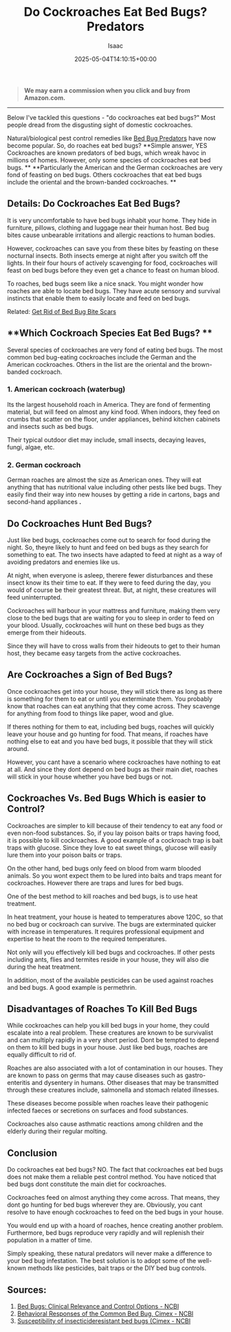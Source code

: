 ﻿---
author: Isaac
layout: post
title: Do Cockroaches Eat Bed Bugs? Predators
date: '2025-05-04T14:10:15+00:00'
categories:
- Bed Bugs
- Guide
- Roaches
tags: []
slug: /do-cockroaches-eat-bed-bugs/
lastmod: 2025-05-07T12:21:26+03:00
---
> **We may earn a commission when you click and buy from Amazon.com.**
>

---
Below I've tackled this questions - "do cockroaches eat bed bugs?" Most people dread from the disgusting sight of domestic cockroaches.

Natural/biological pest control remedies like
[Bed Bug Predators](https://pestpolicy.com/what-eats-bed-bugs/)
have now become popular. So, do roaches eat bed bugs?
**Simple answer, YES  Cockroaches are known predators of bed bugs, which wreak havoc in millions of homes. However, only some species of cockroaches eat bed bugs. **
**Particularly the American and the German cockroaches are very fond of feasting on bed bugs. Others cockroaches that eat bed bugs include the oriental and the brown-banded cockroaches. **
## **Details: Do Cockroaches Eat Bed Bugs?**
It is very uncomfortable to have bed bugs inhabit your home. They hide in furniture, pillows, clothing and luggage near their human host. Bed bug bites cause unbearable irritations and allergic reactions to human bodies.

However, cockroaches can save you from these bites by feasting on these nocturnal insects. Both insects emerge at night after you switch off the lights. In their four hours of actively scavenging for food, cockroaches will feast on bed bugs before they even get a chance to feast on human blood.

To roaches, bed bugs seem like a nice snack. You might wonder how roaches are able to locate bed bugs. They have acute sensory and survival instincts that enable them to easily locate and feed on bed bugs.

Related:
[Get Rid of Bed Bug Bite Scars](https://pestpolicy.com/how-to-get-rid-of-bed-bug-bite-scars/)
## **Which Cockroach Species Eat Bed Bugs? **
Several species of cockroaches are very fond of eating bed bugs. The most common bed bug-eating cockroaches include the German and the American cockroaches. Others in the list are the oriental and the brown-banded cockroach.
### **1. American cockroach (waterbug)**
Its the largest household roach in America. They are fond of fermenting material, but will feed on almost any kind food. When indoors, they feed on crumbs that scatter on the floor, under appliances, behind kitchen cabinets and insects such as bed bugs.

Their typical outdoor diet may include, small insects, decaying leaves, fungi, algae, etc.
### **2. German cockroach**
German roaches are almost the size as American ones. They will eat anything that has nutritional value including other pests like bed bugs. They easily find their way into new houses by getting a ride in cartons, bags and second-hand appliances
**.**
## **Do Cockroaches Hunt Bed Bugs?**
Just like bed bugs, cockroaches come out to search for food during the night. So, theyre likely to hunt and feed on bed bugs as they search for something to eat. The two insects have adapted to feed at night as a way of avoiding predators and enemies like us.

At night, when everyone is asleep, therere fewer disturbances and these insect know its their time to eat. If they were to feed during the day, you would of course be their greatest threat. But, at night, these creatures will feed uninterrupted.

Cockroaches will harbour in your mattress and furniture, making them very close to the bed bugs that are waiting for you to sleep in order to feed on your blood. Usually, cockroaches will hunt on these bed bugs as they emerge from their hideouts.

Since they will have to cross walls from their hideouts to get to their human host, they became easy targets from the active cockroaches.
## Are Cockroaches a Sign of Bed Bugs?
Once cockroaches get into your house, they will stick there as long as there is something for them to eat or until you exterminate them. You probably know that roaches can eat anything that they come across. They scavenge for anything from food to things like paper, wood and glue.

If theres nothing for them to eat, including bed bugs, roaches will quickly leave your house and go hunting for food. That means, if roaches have nothing else to eat and you have bed bugs, it possible that they will stick around.

However, you cant have a scenario where cockroaches have nothing to eat at all. And since they dont depend on bed bugs as their main diet, roaches will stick in your house whether you have bed bugs or not.
## **Cockroaches Vs. Bed Bugs  Which is easier to Control?**
Cockroaches are simpler to kill because of their tendency to eat any food or even non-food substances. So, if you lay poison baits or traps having food, it is possible to kill cockroaches. A good example of a cockroach trap is bait traps with glucose. Since they love to eat sweet things, glucose will easily lure them into your poison baits or traps.

On the other hand, bed bugs only feed on blood from warm blooded animals. So you wont expect them to be lured into baits and traps meant for cockroaches. However there are traps and lures for bed bugs.

One of the best method to kill roaches and bed bugs, is to use heat treatment.

In heat treatment, your house is heated to temperatures above 120C, so that no bed bug or cockroach can survive. The bugs are exterminated quicker with increase in temperatures. It requires professional equipment and expertise to heat the room to the required temperatures.

Not only will you effectively kill bed bugs and cockroaches. If other pests including ants, flies and termites reside in your house, they will also die during the heat treatment.

In addition, most of the available pesticides can be used against roaches and bed bugs. A good example is permethrin.
## **Disadvantages of Roaches To Kill Bed Bugs**
While cockroaches can help you kill bed bugs in your home, they could escalate into a real problem. These creatures are known to be survivalist and can multiply rapidly in a very short period. Dont be tempted to depend on them to kill bed bugs in your house. Just like bed bugs, roaches are equally difficult to rid of.

Roaches are also associated with a lot of contamination in our houses. They are known to pass on germs that may cause diseases such as gastro-enteritis and dysentery in humans. Other diseases that may be transmitted through these creatures include, salmonella and stomach related illnesses.

These diseases become possible when roaches leave their pathogenic infected faeces or secretions on surfaces and food substances.

Cockroaches also cause asthmatic reactions among children and the elderly during their regular molting.
## Conclusion
Do cockroaches eat bed bugs? NO. The fact that cockroaches eat bed bugs does not make them a reliable pest control method. You have noticed that bed bugs dont constitute the main diet for cockroaches.

Cockroaches feed on almost anything they come across. That means, they dont go hunting for bed bugs wherever they are. Obviously, you cant resolve to have enough cockroaches to feed on the bed bugs in your house.

You would end up with a hoard of roaches, hence creating another problem. Furthermore, bed bugs reproduce very rapidly and will replenish their population in a matter of time.

Simply speaking, these natural predators will never make a difference to your bed bug infestation. The best solution is to adopt some of the well-known methods like pesticides, bait traps or the DIY bed bug controls.
## Sources:
1. [Bed Bugs: Clinical Relevance and Control Options - NCBI](https://www.ncbi.nlm.nih.gov/pmc/articles/PMC3255965/)
2. [Behavioral Responses of the Common Bed Bug, Cimex - NCBI](https://www.ncbi.nlm.nih.gov/pmc/articles/PMC5620703/)
3. [Susceptibility of insecticideresistant bed bugs (Cimex - NCBI](https://www.ncbi.nlm.nih.gov/pmc/articles/PMC5518228/)
